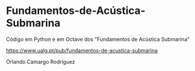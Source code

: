 # Fundamentos-de-Acústica-Submarina
Código em Python e em Octave dos "Fundamentos de Acústica Submarina"

https://www.ualg.pt/pub/fundamentos-de-acustica-submarina

Orlando Camargo Rodríguez 
